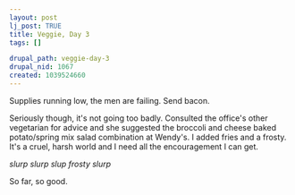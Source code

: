 ```yaml
--- 
layout: post
lj_post: TRUE
title: Veggie, Day 3
tags: []

drupal_path: veggie-day-3
drupal_nid: 1067
created: 1039524660
---
```

Supplies running low, the men are failing. Send bacon.

Seriously though, it's not going too badly. Consulted the office's other vegetarian for advice and she suggested the broccoli and cheese baked potato/spring mix salad combination at Wendy's. I added fries and a frosty. It's a cruel, harsh world and I need all the encouragement I can get.

*slurp slurp slup frosty slurp*

So far, so good.
